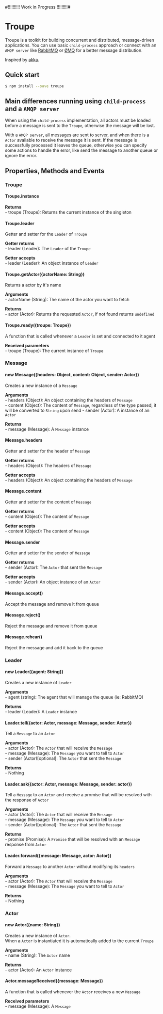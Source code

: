 #!!!!!!!!!! Work in Progress !!!!!!!!!#

# Troupe #

Troupe is a toolkit for building concurrent and distributed, message-driven applications.
You can use basic `child-process` approach or connect with an `AMQP server` like [RabbitMQ](https://www.rabbitmq.com/) or [ØMQ](http://zeromq.org/) for a better message distribution.

Inspired by [akka](http://akka.io/).

## Quick start ##

```sh
$ npm install --save troupe
```

## Main differences running using `child-process` and a `AMQP server` ##
When using the `child-process` implementation, all actors must be loaded before a message is sent to the `Troupe`, otherwise the message will be lost.

With a `AMQP server`, all messages are sent to server, and when there is a `Actor` available to receive the message it is sent. If the message is successfully processed it leaves the queue, otherwise you can specify some actions to handle the error, like send the message to another queue or ignore the error.

## Properties, Methods and Events ##
### Troupe ###
#### Troupe.instance ####
 **Returns**  
 \- troupe (Troupe): Returns the current instance of the singleton  

#### Troupe.leader ####
 Getter and setter for the `Leader` of `Troupe`  

 **Getter returns**  
 \- leader (Leader): The `Leader` of the `Troupe`  

 **Setter accepts**  
 \- leader (Leader): An object instance of `Leader`  

#### Troupe.getActor({actorName: String}) ####
 Returns a actor by it's name  

 **Arguments**  
 \- actorName (String): The name of the actor you want to fetch  

 **Returns**  
 \- actor (Actor): Returns the requested `Actor`, if not found returns `undefined`  

#### Troupe.ready({troupe: Troupe}) ####
 A function that is called whenever a `Leader` is set and connected to it agent  

 **Received parameters**  
 \- troupe (Troupe): The current instance of `Troupe`  

### Message ###
#### new Message({headers: Object, content: Object, sender: Actor}) ####
 Creates a new instance of a `Message`

 **Arguments**  
 \- headers (Object): An object containing the headers of `Message`  
 \- content (Object): The content of `Message`, regardless of the type passed, it will be converted to `String` upon send
 \- sender (Actor): A instance of an `Actor`  

 **Returns**  
 \- message (Message): A `Message` instance  

#### Message.headers ####
 Getter and setter for the header of `Message`  

 **Getter returns**  
 \- headers (Object): The headers of `Message`  

 **Setter accepts**  
 \- headers (Object): An object containing the headers of `Message`  

#### Message.content ####
 Getter and setter for the content of `Message`  

 **Getter returns**  
 \- content (Object): The content of `Message`  

 **Setter accepts**  
 \- content (Object): The content of `Message`  

#### Message.sender ####
 Getter and setter for the sender of `Message`  

 **Getter returns**  
 \- sender (Actor): The `Actor` that sent the `Message`  

 **Setter accepts**  
 \- sender (Actor): An object instance of an `Actor`   

#### Message.accept() ####
 Accept the message and remove it from queue  

#### Message.reject() ####
 Reject the message and remove it from queue  

#### Message.rehear() ####
 Reject the message and add it back to the queue  

### Leader ###
#### new Leader({agent: String}) ####
 Creates a new instance of `Leader`
 
 **Arguments**  
 \- agent (string): The agent that will manage the queue (ie: RabbitMQ)  

 **Returns**  
 \- leader (Leader): A `Leader` instance  

#### Leader.tell({actor: Actor, message: Message, sender: Actor}) ####
 Tell a `Message` to an `Actor`  
 
 **Arguments**  
 \- actor (Actor): The `Actor` that will receive the `Message`  
 \- message (Message): The `Message` you want to tell to `Actor`  
 \- sender (Actor)[optional]: The `Actor` that sent the `Message`  

 **Returns**  
 \- Nothing  

#### Leader.ask({actor: Actor, message: Message, sender: actor}) ####
 Tell a `Message` to an `Actor` and receive a promise that will be resolved with the response of `Actor`  

 **Arguments**  
 \- actor (Actor): The `Actor` that will receive the `Message`  
 \- message (Message): The `Message` you want to tell to `Actor`  
 \- sender (Actor)[optional]: The `Actor` that sent the `Message`  

 **Returns**  
 \- promise (Promise): A `Promise` that will be resolved with an `Message` response from `Actor`  

#### Leader.forward({message: Message, actor: Actor}) ####
 Forward a `Message` to another `Actor` without modifying its `headers`  

 **Arguments**  
 \- actor (Actor): The `Actor` that will receive the `Message`  
 \- message (Message): The `Message` you want to tell to `Actor`  

 **Returns**  
 \- Nothing  

### Actor ###
#### new Actor({name: String}) ####
 Creates a new instance of `Actor`.  
 When a `Actor` is instantiated it is automatically added to the current `Troupe`  

 **Arguments**  
 \- name (String): The `Actor` name  

 **Returns**  
 \- actor (Actor): An `Actor` instance  

#### Actor.messageReceived({message: Message}) ####
 A function that is called whenever the `Actor` receives a new `Message`

 **Received parameters**  
 \- message (Message): A `Message`  
